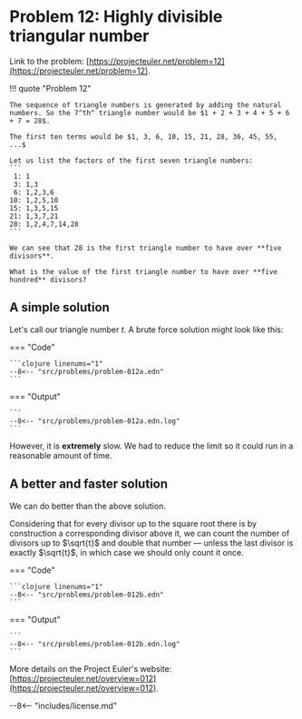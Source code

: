 # Problem 12: Highly divisible triangular number

Link to the problem: [https://projecteuler.net/problem=12](https://projecteuler.net/problem=12).

!!! quote "Problem 12"

    The sequence of triangle numbers is generated by adding the natural numbers. So the 7^th^ triangle number would be $1 + 2 + 3 + 4 + 5 + 6 + 7 = 28$.
    
    The first ten terms would be $1, 3, 6, 10, 15, 21, 28, 36, 45, 55, ...$

    Let us list the factors of the first seven triangle numbers:
    ```
     1: 1
     3: 1,3
     6: 1,2,3,6
    10: 1,2,5,10
    15: 1,3,5,15
    21: 1,3,7,21
    28: 1,2,4,7,14,28
    ```

    We can see that 28 is the first triangle number to have over **five divisors**.

    What is the value of the first triangle number to have over **five hundred** divisors?

## A simple solution

Let's call our triangle number $t$. A brute force solution might look like this:

=== "Code"

    ```clojure linenums="1"
    --8<-- "src/problems/problem-012a.edn"
    ```

=== "Output"

    ```
    --8<-- "src/problems/problem-012a.edn.log"
    ```

However, it is **extremely** slow. We had to reduce the limit so it could run in a reasonable amount of time.

## A better and faster solution

We can do better than the above solution.

Considering that for every divisor up to the square root there is by construction a corresponding
divisor above it, we can count the number of divisors up to $\sqrt{t}$ and double that number &mdash; unless the last 
divisor is exactly $\sqrt{t}$, in which case we should only count it once.

=== "Code"

    ```clojure linenums="1"
    --8<-- "src/problems/problem-012b.edn"
    ```

=== "Output"

    ```
    --8<-- "src/problems/problem-012b.edn.log"
    ```

More details on the Project Euler's website: [https://projecteuler.net/overview=012](https://projecteuler.net/overview=012).

--8<-- "includes/license.md"
